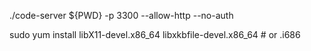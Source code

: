 ./code-server ${PWD} -p 3300 --allow-http --no-auth

sudo yum install libX11-devel.x86_64 libxkbfile-devel.x86_64 # or .i686